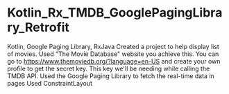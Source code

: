 # Kotlin_Rx_TMDB_GooglePagingLibrary_Retrofit
Kotlin, Google Paging Library, RxJava
Created a project to help display list of movies.
Used "The Movie Database" website you achieve this.
You can go to https://www.themoviedb.org/?language=en-US and create your own profile to get the secret key.
This key we'll be needing while calling the TMDB API.
Used the Google Paging Library to fetch the real-time data in pages
Used ConstraintLayout
